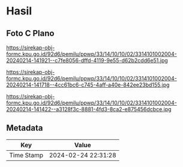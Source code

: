 # Hasil

## Foto C Plano

https://sirekap-obj-formc.kpu.go.id/92d6/pemilu/ppwp/33/14/10/10/02/3314101002004-20240214-141921--c7fe8056-dffd-4119-9e55-d62b2cdd6e51.jpg

https://sirekap-obj-formc.kpu.go.id/92d6/pemilu/ppwp/33/14/10/10/02/3314101002004-20240214-141718--4cc61bc6-c745-4aff-a40e-842ee23bd155.jpg

https://sirekap-obj-formc.kpu.go.id/92d6/pemilu/ppwp/33/14/10/10/02/3314101002004-20240214-141422--a3128f3c-8881-4fd3-8ca2-e875456dcbce.jpg


## Metadata

| Key        | Value               |
| ---------- | ------------------- |
| Time Stamp | 2024-02-24 22:31:28 |



